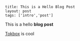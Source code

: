 ```
title: This is a Hello Blog Post
layout: post
tags: ['intro','post']
```

This is a hello **blog post**

[Tokbox](https://tokbox.com) is cool
